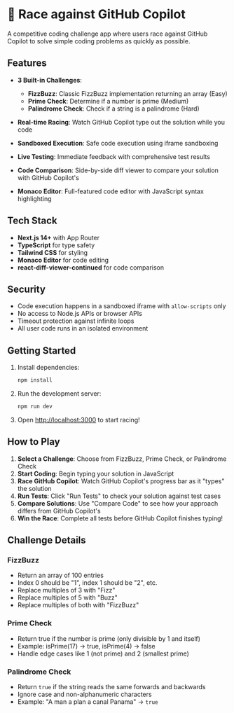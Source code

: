 # 🏁 Race against GitHub Copilot

A competitive coding challenge app where users race against GitHub Copilot to solve simple coding problems as quickly as possible.

## Features

- **3 Built-in Challenges**:
  - **FizzBuzz**: Classic FizzBuzz implementation returning an array (Easy)
  - **Prime Check**: Determine if a number is prime (Medium)
  - **Palindrome Check**: Check if a string is a palindrome (Hard)

- **Real-time Racing**: Watch GitHub Copilot type out the solution while you code
- **Sandboxed Execution**: Safe code execution using iframe sandboxing
- **Live Testing**: Immediate feedback with comprehensive test results
- **Code Comparison**: Side-by-side diff viewer to compare your solution with GitHub Copilot's
- **Monaco Editor**: Full-featured code editor with JavaScript syntax highlighting

## Tech Stack

- **Next.js 14+** with App Router
- **TypeScript** for type safety
- **Tailwind CSS** for styling
- **Monaco Editor** for code editing
- **react-diff-viewer-continued** for code comparison

## Security

- Code execution happens in a sandboxed iframe with `allow-scripts` only
- No access to Node.js APIs or browser APIs
- Timeout protection against infinite loops
- All user code runs in an isolated environment

## Getting Started

1. Install dependencies:
   ```bash
   npm install
   ```

2. Run the development server:
   ```bash
   npm run dev
   ```

3. Open [http://localhost:3000](http://localhost:3000) to start racing!

## How to Play

1. **Select a Challenge**: Choose from FizzBuzz, Prime Check, or Palindrome Check
2. **Start Coding**: Begin typing your solution in JavaScript
3. **Race GitHub Copilot**: Watch GitHub Copilot's progress bar as it "types" the solution
4. **Run Tests**: Click "Run Tests" to check your solution against test cases
5. **Compare Solutions**: Use "Compare Code" to see how your approach differs from GitHub Copilot's
6. **Win the Race**: Complete all tests before GitHub Copilot finishes typing!

## Challenge Details

### FizzBuzz
- Return an array of 100 entries
- Index 0 should be "1", index 1 should be "2", etc.
- Replace multiples of 3 with "Fizz"
- Replace multiples of 5 with "Buzz"  
- Replace multiples of both with "FizzBuzz"

### Prime Check
- Return true if the number is prime (only divisible by 1 and itself)
- Example: isPrime(17) → true, isPrime(4) → false
- Handle edge cases like 1 (not prime) and 2 (smallest prime)

### Palindrome Check
- Return `true` if the string reads the same forwards and backwards
- Ignore case and non-alphanumeric characters
- Example: "A man a plan a canal Panama" → `true`
